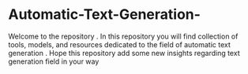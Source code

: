 # Automatic-Text-Generation-
Welcome to the repository . In this repository you will find collection of tools, models, and resources dedicated to the field of automatic text generation . Hope this repository add some new insights regarding text generation field in your way 
